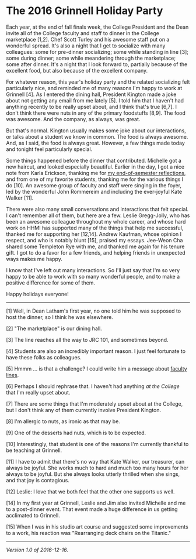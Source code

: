 The 2016 Grinnell Holiday Party
===============================

Each year, at the end of fall finals week, the College President and the
Dean invite all of the College faculty and staff to dinner in the College
marketplace [1,2].  Chef Scott Turley and his awesome staff put on a
wonderful spread.  It's also a night that I get to socialize with many
colleagues: some for pre-dinner socializing; some while standing in line
[3]; some during dinner; some while meandering through the marketplace;
some after dinner.  It's a night that I look forward to, partially
because of the excellent food, but also because of the excellent company.

For whatever reason, this year's holiday party and the related socializing
felt particularly nice, and reminded me of many reasons I'm happy to work
at Grinnell [4].  As I entered the dining hall, President Kington made
a joke about not getting any email from me lately [5].  I told him that
I haven't had anything recently to be really upset about, and I think
that's true [6,7].  I don't think there were nuts in any of the primary
foodstuffs [8,9].  The food was awesome.  And the company, as always,
was great.

But that's normal.  Kington usually makes some joke about our
interactions, or talks about a student we know in common.  The food is
always awesome.  And, as I said, the food is always great.  However,
a few things made today and tonight feel particularly special.  

Some things happened before the dinner that contributed.  Michelle got
a new haircut, and looked especially beautiful.  Earlier in the day, I
got a nice note from Karla Erickson, thanking me for [my end-of-semester
reflections](reflections-december-2016.html), and from one of my favorite
students, thanking me for the various things I do [10].  An awesome group
of faculty and staff were singing in the foyer, led by the wonderful
John Rommereim and including the ever-joyful Kate Walker [11].

There were also many small conversations and interactions that
felt special.  I can't remember all of them, but here are a few.
Leslie Gregg-Jolly, who has been an awesome colleague throughout my
whole career, and whose hard work on HHMI has supported many of the
things that help me successful, thanked me for supporting her [12,14].
Andrew Kaufman, whose opinion I respect, and who is notably blunt [15],
praised my essays.  Jee-Weon Cha shared some Templeton Rye with me,
and thanked me again for his tenure gift.  I got to do a favor for a
few friends, and helping friends in unexpected ways makes me happy.

I know that I've left out many interactions.  So I'll just say that
I'm so very happy to be able to work with so many wonderful people,
and to make a positive difference for some of them.

Happy holidays everyone!

---

[1] Well, in Dean Latham's first year, no one told him he was supposed 
to host the dinner, so I think he was elsewhere.

[2] "The marketplace" is our dining hall.

[3] The line reaches all the way to JRC 101, and sometimes beyond.

[4] Students are also an incredibly important reason.  I just feel
fortunate to have these folks as colleagues.

[5] Hmmm ... is that a challenge?  I could write him a message about 
[faculty lines](faculty-lines.html).

[6] Perhaps I should rephrase that.  I haven't had anything *at the 
College* that I'm really upset about.

[7] There are some things that I'm moderately upset about at the College,
but I don't think any of them currently involve President Kington.

[8] I'm allergic to nuts, as ironic as that may be.

[9] One of the desserts had nuts, which is to be expected.

[10] Interestingly, that student is one of the reasons I'm currently
thankful to be teaching at Grinnell.

[11] I have to admit that there's no way that Kate Walker, our treasurer,
can always be joyful.  She works much to hard and much too many hours for
her always to be joyful.  But she always looks utterly thrilled when she
sings, and that joy is contagious.

[12] Leslie: I love that we both feel that the other one supports us well.

[14] In my first year at Grinnell, Leslie and Jim also invited Michelle and 
me to a post-dinner event.  That event made a huge difference in us
getting acclimated to Grinnell.

[15] When I was in his studio art course and suggested some improvements
to a work, his reaction was "Rearranging deck chairs on the Titanic."

---

*Version 1.0 of 2016-12-16.*
